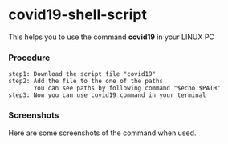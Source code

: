 # covid19-shell-script

This helps you to use the command <b>covid19</b> in your LINUX PC

### Procedure

    step1: Download the script file "covid19"
    step2: Add the file to the one of the paths
           You can see paths by following command "$echo $PATH"
    step3: Now you can use covid19 command in your terminal

### Screenshots

Here are some screenshots of the command when used.
